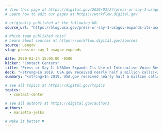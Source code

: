 ```yaml
---
# View this page at https://digital.gov/2020/03/24/press-or-say-1-usagov-expands
# Learn how to edit our pages at https://workflow.digital.gov

# originally published at the following URL
source_url: "https://blog.usa.gov/press-or-say-1-usagov-expands-its-use-of-interactive-voice-response"

# Which team published this?
# Learn about sources at https://workflow.digital.gov/sources
source: usagov
slug: press-or-say-1-usagov-expands

date: 2020-03-24 18:00:00 -0500
kicker: "Contact Centers"
title: "Press or Say 1: USAGov Expands Its Use of Interactive Voice Response"
deck: "<strong>In 2019, USA.gov received nearly half a million calls!</strong> Read about how they expanded their use of interactive voice response to better serve citizens and maximize their resources."
summary: "<strong>In 2019, USA.gov received nearly half a million calls!</strong> To help callers get answers for basic questions more quickly, and to save money and free-up our contact center agents to handle more complicated questions, the USAGov Contact Center recently added more interactive voice response (IVR) messaging."

# see all topics at https://digital.gov/topics
topics:
  - contact-center

# see all authors at https://digital.gov/authors
authors:
  - marietta-jelks

# Make it better ♥
---
```

